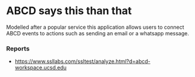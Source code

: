 # ABCD says this than that

Modelled after a popular service this application allows users to connect ABCD events to actions such as sending an email or a whatsapp message.

### Reports

 - https://www.ssllabs.com/ssltest/analyze.html?d=abcd-workspace.ucsd.edu